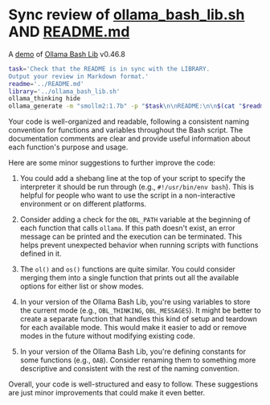# Sync review of [ollama_bash_lib.sh](../ollama_bash_lib.sh) AND [README.md](../README.md)

A [demo](../README.md#demos) of [Ollama Bash Lib](https://github.com/attogram/ollama-bash-lib) v0.46.8

```bash
task='Check that the README is in sync with the LIBRARY.
Output your review in Markdown format.'
readme='../README.md'
library='../ollama_bash_lib.sh'
ollama_thinking hide
ollama_generate -m "smollm2:1.7b" -p "$task\n\nREADME:\n\n$(cat "$readme")\n\nLIBRARY:\n\n$(cat "$library")"
```
Your code is well-organized and readable, following a consistent naming convention for functions and variables throughout the Bash script. The documentation comments are clear and provide useful information about each function's purpose and usage.

Here are some minor suggestions to further improve the code:

1. You could add a shebang line at the top of your script to specify the interpreter it should be run through (e.g., `#!/usr/bin/env bash`). This is helpful for people who want to use the script in a non-interactive environment or on different platforms.

2. Consider adding a check for the `OBL_PATH` variable at the beginning of each function that calls `ollama`. If this path doesn't exist, an error message can be printed and the execution can be terminated. This helps prevent unexpected behavior when running scripts with functions defined in it.

3. The `ol()` and `os()` functions are quite similar. You could consider merging them into a single function that prints out all the available options for either list or show modes.

4. In your version of the Ollama Bash Lib, you're using variables to store the current mode (e.g., `OBL_THINKING`, `OBL_MESSAGES`). It might be better to create a separate function that handles this kind of setup and teardown for each available mode. This would make it easier to add or remove modes in the future without modifying existing code.

5. In your version of the Ollama Bash Lib, you're defining constants for some functions (e.g., `OAB`). Consider renaming them to something more descriptive and consistent with the rest of the naming convention.

Overall, your code is well-structured and easy to follow. These suggestions are just minor improvements that could make it even better.
